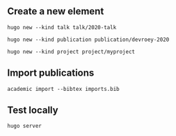 
## Create a new element

```
hugo new --kind talk talk/2020-talk
```

```
hugo new --kind publication publication/devroey-2020
```

```
hugo new --kind project project/myproject
```

## Import publications

```
academic import --bibtex imports.bib
```

## Test locally

```
hugo server
```

